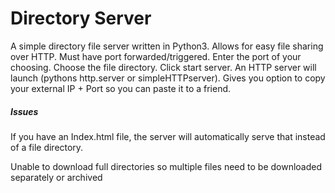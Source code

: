# Directory Server

A simple directory file server written in Python3.  Allows for easy file sharing over HTTP.  Must have port forwarded/triggered.  Enter the port of your choosing.  Choose the file directory.  Click start server.  An HTTP server will launch (pythons http.server or simpleHTTPserver).  Gives you option to copy your external IP + Port so you can paste it to a friend.



##### Issues

If you have an Index.html file, the server will automatically serve that instead of a file directory.  

Unable to download full directories so multiple files need to be downloaded separately or archived